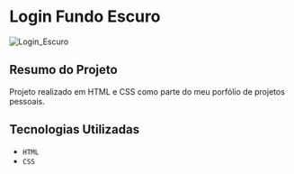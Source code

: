 # Login Fundo Escuro

![Login_Escuro](https://github.com/SimonePenido/login_page/assets/112627846/ba131e17-04ed-471e-b685-2ac04122a3d4)



## Resumo do Projeto

Projeto realizado em HTML e CSS como parte do meu porfólio de projetos pessoais.

## Tecnologias Utilizadas

 - ``HTML``
 - ``CSS``
